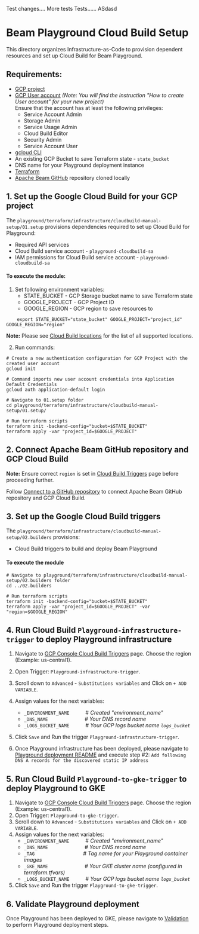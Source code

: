 <!---
    Licensed to the Apache Software Foundation (ASF) under one
    or more contributor license agreements.  See the NOTICE file
    distributed with this work for additional information
    regarding copyright ownership.  The ASF licenses this file
    to you under the Apache License, Version 2.0 (the
    "License"); you may not use this file except in compliance
    with the License.  You may obtain a copy of the License at
      http://www.apache.org/licenses/LICENSE-2.0
    Unless required by applicable law or agreed to in writing,
    software distributed under the License is distributed on an
    "AS IS" BASIS, WITHOUT WARRANTIES OR CONDITIONS OF ANY
    KIND, either express or implied.  See the License for the
    specific language governing permissions and limitations
    under the License.
-->
Test changes....
More tests
Tests......
ASdasd
# Beam Playground Cloud Build Setup

This directory organizes Infrastructure-as-Code to provision dependent resources and set up Cloud Build for Beam Playground.

## Requirements:

- [GCP project](https://cloud.google.com/resource-manager/docs/creating-managing-projects)
- [GCP User account](https://cloud.google.com/appengine/docs/standard/access-control?tab=python) _(Note: You will find the instruction "How to create User account" for your new project)_<br>
  Ensure that the account has at least the following privileges:
    - Service Account Admin
    - Storage Admin
    - Service Usage Admin
    - Cloud Build Editor
    - Security Admin
    - Service Account User
- [gcloud CLI](https://cloud.google.com/sdk/docs/install-sdk)
- An existing GCP Bucket to save Terraform state - `state_bucket`
- DNS name for your Playground deployment instance
- [Terraform](https://www.terraform.io/)
- [Apache Beam GitHub](https://github.com/apache/beam) repository cloned locally

## 1. Set up the Google Cloud Build for your GCP project

The `playground/terraform/infrastructure/cloudbuild-manual-setup/01.setup` provisions dependencies required to set up Cloud Build for Playground:
- Required API services
- Cloud Build service account - `playground-cloudbuild-sa`
- IAM permissions for Cloud Build service account - `playground-cloudbuild-sa`

#### To execute the module:

1. Set following environment variables:
   - STATE_BUCKET - GCP Storage bucket name to save Terraform state
   - GOOGLE_PROJECT - GCP Project ID
   - GOOGLE_REGION - GCP region to save resources to

```console
    export STATE_BUCKET="state_bucket" GOOGLE_PROJECT="project_id" GOOGLE_REGION="region"
```
**Note:**  Please see [Cloud Build locations](https://cloud.google.com/build/docs/locations)     for the list of all supported locations.

2. Run commands:


```console
# Create a new authentication configuration for GCP Project with the created user account
gcloud init

# Command imports new user account credentials into Application Default Credentials
gcloud auth application-default login

# Navigate to 01.setup folder
cd playground/terraform/infrastructure/cloudbuild-manual-setup/01.setup/

# Run terraform scripts
terraform init -backend-config="bucket=$STATE_BUCKET"
terraform apply -var "project_id=$GOOGLE_PROJECT"
```

## 2. Connect Apache Beam GitHub repository and GCP Cloud Build

**Note:** Ensure correct `region` is set in [Cloud Build Triggers](https://console.cloud.google.com/cloud-build/triggers) page before proceeding further.

Follow [Connect to a GitHub repository](https://cloud.google.com/build/docs/automating-builds/github/connect-repo-github) to connect Apache Beam GitHub repository and GCP Cloud Build.

## 3. Set up the Google Cloud Build triggers

The `playground/terraform/infrastructure/cloudbuild-manual-setup/02.builders` provisions:
- Cloud Build triggers to build and deploy Beam Playground

#### To execute the module


```
# Navigate to playground/terraform/infrastructure/cloudbuild-manual-setup/02.builders folder
cd ../02.builders

# Run terraform scripts
terraform init -backend-config="bucket=$STATE_BUCKET"
terraform apply -var "project_id=$GOOGLE_PROJECT" -var "region=$GOOGLE_REGION"
```

## 4. Run Cloud Build `Playground-infrastructure-trigger` to deploy Playground infrastructure

1. Navigate to [GCP Console Cloud Build Triggers](https://console.cloud.google.com/cloud-build/triggers) page. Choose the region (Example: us-central1).
2. Open Trigger: `Playground-infrastructure-trigger`.
3. Scroll down to `Advanced` - `Substitutions variables` and Click on `+ ADD VARIABLE`.
4. Assign values for the next variables:
    - `_ENVIRONMENT_NAME` &nbsp; &nbsp; &nbsp; &nbsp; &nbsp; # *Created "environment_name"*
    - `_DNS_NAME`  &nbsp; &nbsp; &nbsp; &nbsp; &nbsp; &nbsp; &nbsp; &nbsp; &nbsp; &nbsp; &nbsp; &nbsp; *# Your DNS record name*
    - `_LOGS_BUCKET_NAME` &nbsp; &nbsp; &nbsp; &nbsp; &nbsp; *# Your GCP logs bucket name `logs_bucket`*
5. Click `Save` and Run the trigger `Playground-infrastructure-trigger`.

6. Once Playground infrastructure has been deployed, please navigate to
   [Playground deployment README](https://github.com/apache/beam/tree/master/playground/terraform#deploy-playground-infrastructure) and execute step #2:
   `Add following DNS A records for the discovered static IP address`

## 5. Run Cloud Build `Playground-to-gke-trigger` to deploy Playground to GKE

1. Navigate to [GCP Console Cloud Build Triggers](https://console.cloud.google.com/cloud-build/triggers) page. Choose the region (Example: us-central1).
2. Open Trigger: `Playground-to-gke-trigger`.
3. Scroll down to `Advanced` - `Substitutions variables` and Click on `+ ADD VARIABLE`.
4. Assign values for the next variables:
    - `_ENVIRONMENT_NAME` &nbsp; &nbsp; &nbsp; &nbsp; &nbsp;  # *Created "environment_name"*
    - `_DNS_NAME` &nbsp; &nbsp; &nbsp; &nbsp; &nbsp; &nbsp; &nbsp; &nbsp; &nbsp; &nbsp;  &nbsp;  &nbsp;  *# Your DNS record name*
    - `_TAG` &nbsp; &nbsp; &nbsp; &nbsp; &nbsp;  &nbsp; &nbsp; &nbsp; &nbsp; &nbsp; &nbsp; &nbsp; &nbsp; &nbsp; &nbsp; &nbsp; *# Tag name for your Playground container images*
    - `_GKE_NAME` &nbsp; &nbsp; &nbsp; &nbsp; &nbsp; &nbsp; &nbsp; &nbsp; &nbsp; &nbsp; &nbsp; &nbsp; *# Your GKE cluster name (configured in terraform.tfvars)*
    - `_LOGS_BUCKET_NAME` &nbsp; &nbsp; &nbsp; &nbsp; &nbsp; *# Your GCP logs bucket name `logs_bucket`*
5. Click `Save` and Run the trigger `Playground-to-gke-trigger`.

## 6. Validate Playground deployment

Once Playground has been deployed to GKE, please navigate to [Validation](https://github.com/apache/beam/tree/master/playground/terraform#validate-deployed-playground) to perform Playground deployment steps.